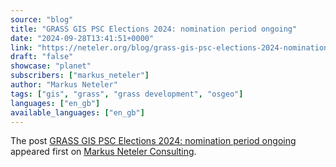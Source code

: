 ```yaml
---
source: "blog"
title: "GRASS GIS PSC Elections 2024: nomination period ongoing"
date: "2024-09-28T13:41:51+0000"
link: "https://neteler.org/blog/grass-gis-psc-elections-2024-nomination-period-ongoing/"
draft: "false"
showcase: "planet"
subscribers: ["markus_neteler"]
author: "Markus Neteler"
tags: ["gis", "grass", "grass development", "osgeo"]
languages: ["en_gb"]
available_languages: ["en_gb"]
---
```


<p>The post <a href="https://neteler.org/blog/grass-gis-psc-elections-2024-nomination-period-ongoing/">GRASS GIS PSC Elections 2024: nomination period ongoing</a> appeared first on <a href="https://neteler.org">Markus Neteler Consulting</a>.</p>
